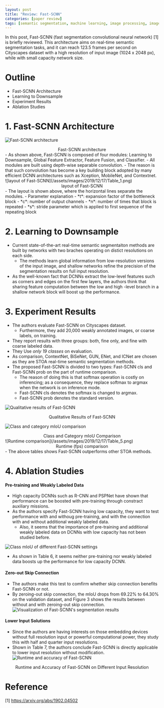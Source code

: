 ```yaml
---
layout: post
title: "Review: Fast-SCNN"
categories: [paper review]
tags: [semantic segmentation, machine learning, image processing, image segmentation]
---
```


In this post, Fast-SCNN (fast segmentation convolutional neural network) [1] is briefly reviewed.
This architecture aims on real-time semantic segmentation tasks, and it can reach 123.5 frames
per second on Cityscapes dataset with a high resolution of input image (1024 x 2048 px), while
with small capacity network size.

# Outline
- Fast-SCNN Architecture
- Learning to Downsample
- Experiment Results
- Ablation Studies

# 1. Fast-SCNN Architecture
![Fast-SCNN architecture](/assets/images/2019/12/17/Figure_1.png)
<center>Fast-SCNN architecture</center>
- As shown above, Fast-SCNN is composed of four modules: Learning to Downsample, Global Feature
Extractor, Feature Fusion, and Classifier.
- All modules are built using depth-wise separable convolution.
    - The reason is that such convolution has become a key building block adopted by many efficient
DCNN architectures such as Xception, MobileNet, and Contextnet.
![layout of Fast-SCNN](/assets/images/2019/12/17/Table_1.png)
<center>layout of Fast-SCNN</center>
- The layout is shown above, where the horizontal lines separate the modules.
    - Parameter explanation
        - *t*: expansion factor of the bottleneck block
        - *c*: number of output channels
        - *n*: number of times that block is repeated
        - *s*: stride parameter which is applied to first sequence of the repeating block

# 2. Learning to Downsample
- Current state-of-the-art real-time semantic segmentaiton methods are built by networks with two
braches operating on distict resolutions on each side.
    - The methods learn global information from low-resolution versions of the input image, and
shallow networks refine the precision of the segmentation results on full input resolution.
- As the well-known fact that DCNNs extract the low-level features such as corners and edges on
the first few layers, the authors think that sharing feature computation between the low and high
-level branch in a shallow network block will boost up the performance.

# 3. Experiment Results
- The authors evaluate Fast-SCNN on Cityscapes dataset.
    - Furthermore, they add 20,000 weakly annotated images, or coarse labels, on training.
- They report results with three groups: both, fine only, and fine with coarse labeled data.
- They Use *only 19 classes* on evaluation.
- As comparison, ContextNet, BiSeNet, GUN, ENet, and ICNet are chosen as they are STOA real-time
semantic segmentation methods.
- The proposed Fast-SCNN is divided to two types: Fast-SCNN cls and Fast-SCNN prob on the part
of runtime comparison.
    - The reason of doing this is that softmax operation is costly on inferencing; as a
consequence, they replace softmax to argmax when the network is on inference mode.
    - Fast-SCNN cls denotes the softmax is changed to argmax.
    - Fast-SCNN prob denotes the standard version.

![Qualitative results of Fast-SCNN](/assets/images/2019/12/17/Figure_5.png)
<center>Qualitative Results of Fast-SCNN</center>

![Class and category mIoU comparison](/assets/images/2019/12/17/Table_4.png)
<center>Class and Category mIoU Comparison</center>
![Runtime comparison](/assets/images/2019/12/17/Table_5.png)
<center>Runtime (fps) comparison</center>
- The above tables shows Fast-SCNN outperforms other STOA methods.

# 4. Ablation Studies
#### Pre-training and Weakly Labeled Data
- High capacity DCNNs such as R-CNN and PSPNet have shown that performance can be boosted
with pre-training through constract auxiliary missions.
- As the authors specify Fast-SCNN having low capacity, they want to test performance with
and withoug pre-training, and with the connection with and without additional weakly 
labeled data.
    - Also, it seems that the importance of pre-training and additional weakly labeled data
on DCNNs with low capacity has not been studied before.

![Class mIoU of different Fast-SCNN settings](/assets/images/2019/12/17/Table_6.png)
- As shown in Table 6, it seems neither pre-training nor weakly labeled data boosts up the 
performance for low capacity DCNN.

#### Zero-out Skip Connection
- The authors make this test to comfirm whether skip connection benefits Fast-SCNN or not.
- By zeroing-out skip connection, the mIoU drops from 69.22% to 64.30% on the validation
dataset, and Figure 3 shows the results between without and with zeroing-out skip
connection.
![Visualization of Fast-SCNN's segmentation results](/assets/images/2019/12/17/Figure_3.png)

#### Lower Input Solutions
- Since the authors are having interests on those embedding devices without full resolution
input or powerful computational power, they study this with half and quarter input 
resolutions.
- Shown in Table 7, the authors conclude Fast-SCNN is directly applicable to lower input
resolution without modification.
![Runtime and accuracy of Fast-SCNN](/assets/images/2019/12/17/Table_7.png)
<center>Runtime and Accuracy of Fast-SCNN on Different Input Resolution</center>

# Reference 
[1] https://arxiv.org/abs/1902.04502
